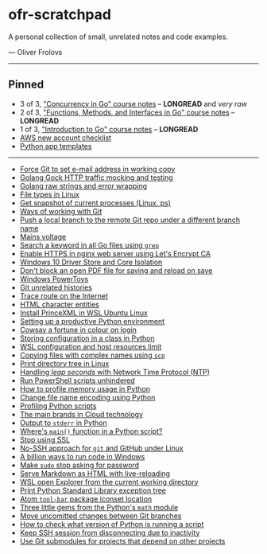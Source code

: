 # ofr-scratchpad

A personal collection of small, unrelated notes and code examples.

&mdash; Oliver Frolovs

---

## Pinned

* 3 of 3, ["Concurrency in Go" course notes](golang-course3.md) &ndash; **LONGREAD** and *very raw*
* 2 of 3, ["Functions, Methods, and Interfaces in Go" course notes](golang-course2.md) &ndash; **LONGREAD**
* 1 of 3, ["Introduction to Go" course notes](golang-course1.md) &ndash; **LONGREAD**
* [AWS new account checklist](aws-new-account-checklist.md)
* [Python app templates](python-application-structure.md)

---

* [Force Git to set e-mail address in working copy](git-no-global-email.md)
* [Golang Gock HTTP traffic mocking and testing](golang-gock-workflow.md)
* [Golang raw strings and error wrapping](golang-snippet-1.md)
* [File types in Linux](linux-file-types.md)
* [Get snapshot of current processes (Linux, ps)](ps-linux-bsd.md)
* [Ways of working with Git](git-workflow.md)
* [Push a local branch to the remote Git repo under a different branch name](git-push-different-branch.md)
* [Mains voltage](voltage-mains.md)
* [Search a keyword in all Go files using `grep`](grep-all-go.md)
* [Enable HTTPS in nginx web server using Let's Encrypt CA](tls-nginx.md)
* [Windows 10 Driver Store and Core Isolation](windows-driver-store.md)
* [Don't block an open PDF file for saving and reload on save](pdf-viewer-reload.md)
* [Windows PowerToys](windows-powertoys-fancyzones.md)
* [Git unrelated histories](git-github-unrelated-histories.md)
* [Trace route on the Internet](traceroute-ng-solarwinds.md)
* [HTML character entities](html-entitties.md)
* [Install PrinceXML in WSL Ubuntu Linux](princexml-linux.md)
* [Setting up a productive Python environment](python-productivity.md)
* [Cowsay a fortune in colour on login](linux-fortune-cowsay-lolcat.md)
* [Storing configuration in a class in Python](python-class-as-config.md)
* [WSL configuration and host resources limit](wsl-config-files.md)
* [Copying files with complex names using `scp`](scp-complex-file-names.md)
* [Print directory tree in Linux](linux-print-directory-tree.md)
* [Handling *leap seconds* with Network Time Protocol (NTP)](ntp.md)
* [Run PowerShell scripts unhindered](powershell-set-exec-policy.md)
* [How to profile memory usage in Python](python-profile-memory-usage.md)
* [Change file name encoding using Python](python-recode-filenames.md)
* [Profiling Python scripts](python-profilers.md)
* [The main brands in Cloud technology](cloud-brands.md)
* [Output to `stderr` in Python](python-output-stderr.md)
* [Where's `main()` function in a Python script?](python-main.md)
* [Stop using SSL](ssl-tls.md)
* [No-SSH approach for `git` and GitHub under Linux](wsl-git-github-https.md)
* [A billion ways to run code in Windows](windows-autoruns.md)
* [Make `sudo` stop asking for password](sudo-authenticate.md)
* [Serve Markdown as HTML with live-reloading](npm-serve-markdown.md)
* [WSL open Explorer from the current working directory](wsl-open-explorer-cwd.md)
* [Print Python Standard Library exception tree](python-exception-tree.md)
* [Atom `tool-bar` package iconset location](atom-tool-bar-package.md)
* [Three little gems from the Python's `math` module](python-math.md)
* [Move uncomitted changes between Git branches](git-stash.md)
* [How to check what version of Python is running a script](python-version.md)
* [Keep SSH session from disconnecting due to inactivity](ssh-keep-alive.md)
* [Use Git submodules for projects that depend on other projects](git-submodules.md)

